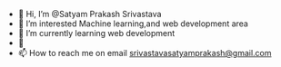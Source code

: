 - 👋 Hi, I’m @Satyam Prakash Srivastava
- 👀 I’m interested Machine learning,and web development area
- 🌱 I’m currently learning web development
- 💞️
- 📫 How to reach me on email srivastavasatyamprakash@gmail.com

<!---
beerus789/beerus789 is a ✨ special ✨ repository because its `README.md` (this file) appears on your GitHub profile.
You can click the Preview link to take a look at your changes.
--->
